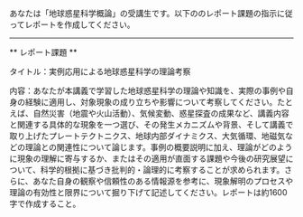 あなたは「地球惑星科学概論」の受講生です。以下ののレポート課題の指示に従ってレポートを作成してください。

---------------------------------------
** レポート課題 **

タイトル：実例応用による地球惑星科学の理論考察

内容：あなたが本講義で学習した地球惑星科学の理論や知識を、実際の事例や自身の経験に適用し、対象現象の成り立ちや影響について考察してください。たとえば、自然災害（地震や火山活動）、気候変動、惑星探査の成果など、講義内容と関連する具体的な現象を一つ選び、その発生メカニズムや背景、そして講義で取り上げたプレートテクトニクス、地球内部ダイナミクス、大気循環、地磁気などの理論との関連性について論じます。事例の概要説明に加え、理論がどのように現象の理解に寄与するか、またはその適用が直面する課題や今後の研究展望について、科学的根拠に基づき批判的・論理的に考察することが求められます。さらに、あなた自身の観察や信頼性のある情報源を参考に、現象解明のプロセスや理論の有効性と限界について掘り下げて記述してください。レポートは約1600字で作成すること。